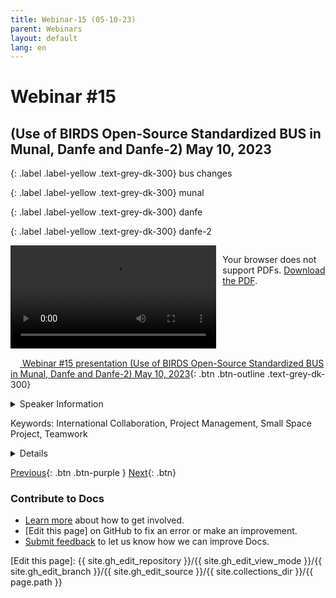 ```yaml
---
title: Webinar-15 (05-10-23)
parent: Webinars
layout: default
lang: en
---
```


# Webinar #15
## (Use of BIRDS Open-Source Standardized BUS in Munal, Danfe and Danfe-2) May 10, 2023

{: .label .label-yellow .text-grey-dk-300}
bus changes

{: .label .label-yellow .text-grey-dk-300}
munal

{: .label .label-yellow .text-grey-dk-300}
danfe

{: .label .label-yellow .text-grey-dk-300}
danfe-2

<div style="display: flex; gap: 10px; align-items: flex-start;">
  <!-- Video Section -->
  <div style="flex: 2; max-width: 66%;">
    <video controls width="100%" height="auto">
      <source src="https://birds-project.com/open-source/video/birds_bus_opensource_webinar_15.mp4" type="video/mp4">
      Your browser does not support the video tag.
    </video>
  </div>

  <!-- Chat Section -->
  <div style="flex: 1; max-width: 33%;">
    <object 
      data="https://birds-project.com/open-source/pdf/BIRDS_BUS_Opensource_15_chat.pdf" 
      width="100%" 
      height="275px">
      <p>Your browser does not support PDFs. <a href="https://birds-project.com/open-source/pdf/BIRDS_BUS_Opensource_15_chat.pdf">Download the PDF</a>.</p>
    </object>
  </div>
</div>


<!-- Download Presentation -->
[<img src="https://raw.githubusercontent.com/FortAwesome/Font-Awesome/6.x/svgs/regular/circle-down.svg" width="15" height="15"> Webinar #15 presentation (Use of BIRDS Open-Source Standardized BUS in Munal, Danfe and Danfe-2) May 10, 2023](https://birds-project.com/open-source/pdf/BIRDS_BUS_OpensourceWebinar_15.pdf){: .btn .btn-outline .text-grey-dk-300}


<details markdown="block">
<summary>Speaker Information</summary>
**Abhas Maskey** in Antarikchya Pratisthan (from Nepal)  
**Trishna Shresthain** Antarikchya Pratisthan (from Nepal)
</details>

Keywords: International Collaboration, Project Management, Small Space Project, Teamwork

<details markdown="block">
<summary>Details</summary>
**Abhas Maskey** discussed an overview of all their projects at Antarikchya in his presentation titled **"Antarikchya's Projects and Use of BIRDS Open Source"**  
Antarikchya Pratisthan Nepal translates to Space Foundation, Nepal.  

**Trishna Shrestha** presented on **"Use of BIRDS OPen-Source Standardized BUS in Munal, Danfe and Danfe-2"** discussed the technical side and how they have leveraged the BIRDS Open Source
</details>

[Previous]({{site.url}}/resources/webinars/webinar-14/){: .btn .btn-purple }
[Next]({{site.url}}/resources/webinars/webinar-16/){: .btn}

### Contribute to Docs
- [Learn more] about how to get involved.
- [Edit this page] on GitHub to fix an error or make an improvement.
- [Submit feedback] to let us know how we can improve Docs.


[Submit feedback]: https://github.com/BIRDSOpenSource/BIRDSOpenSource.github.io/issues/new?template=Blank+issue
[Learn more]: {{site.url}}/contribute.hmtl
[Edit this page]:  {{ site.gh_edit_repository }}/{{ site.gh_edit_view_mode }}/{{ site.gh_edit_branch }}/{{ site.gh_edit_source }}/{{ site.collections_dir }}/{{ page.path }}

